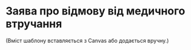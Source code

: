 # Заява про відмову від медичного втручання

(Вміст шаблону вставляється з Canvas або додається вручну.)